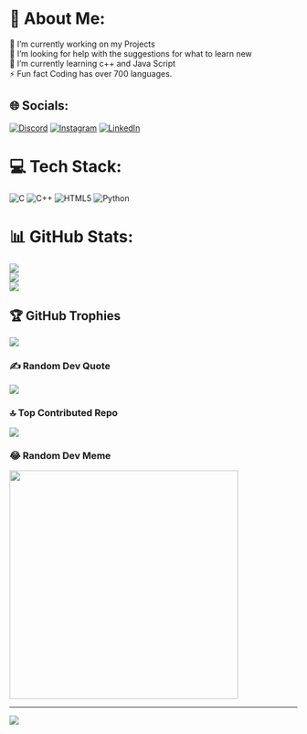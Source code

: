 # 💫 About Me:
🔭 I’m currently working on my Projects<br>🤝 I’m looking for help with the suggestions for what to learn new<br>🌱 I’m currently learning c++ and Java Script<br>⚡ Fun fact Coding has over 700 languages.


## 🌐 Socials:
[![Discord](https://img.shields.io/badge/Discord-%237289DA.svg?logo=discord&logoColor=white)](https://discord.gg/mr._phantom) [![Instagram](https://img.shields.io/badge/Instagram-%23E4405F.svg?logo=Instagram&logoColor=white)](https://instagram.com/i_am_arun_00) [![LinkedIn](https://img.shields.io/badge/LinkedIn-%230077B5.svg?logo=linkedin&logoColor=white)](https://linkedin.com/in/arun-garg) 

# 💻 Tech Stack:
![C](https://img.shields.io/badge/c-%2300599C.svg?style=for-the-badge&logo=c&logoColor=white) ![C++](https://img.shields.io/badge/c++-%2300599C.svg?style=for-the-badge&logo=c%2B%2B&logoColor=white) ![HTML5](https://img.shields.io/badge/html5-%23E34F26.svg?style=for-the-badge&logo=html5&logoColor=white) ![Python](https://img.shields.io/badge/python-3670A0?style=for-the-badge&logo=python&logoColor=ffdd54)
# 📊 GitHub Stats:
![](https://github-readme-stats.vercel.app/api?username=Mr-Phantomm&theme=dark&hide_border=false&include_all_commits=true&count_private=true)<br/>
![](https://github-readme-streak-stats.herokuapp.com/?user=Mr-Phantomm&theme=dark&hide_border=false)<br/>
![](https://github-readme-stats.vercel.app/api/top-langs/?username=Mr-Phantomm&theme=dark&hide_border=false&include_all_commits=true&count_private=true&layout=compact)

## 🏆 GitHub Trophies
![](https://github-profile-trophy.vercel.app/?username=Mr-Phantomm&theme=radical&no-frame=false&no-bg=false&margin-w=4)

### ✍️ Random Dev Quote
![](https://quotes-github-readme.vercel.app/api?type=horizontal&theme=tokyonight)

### 🔝 Top Contributed Repo
![](https://github-contributor-stats.vercel.app/api?username=Mr-Phantomm&limit=5&theme=dark&combine_all_yearly_contributions=true)

### 😂 Random Dev Meme
<img src='https://randommeme-five.vercel.app/' style="height: 400px;"/>

---
[![](https://visitcount.itsvg.in/api?id=Mr-Phantomm&icon=7&color=0)](https://visitcount.itsvg.in)

<!-- Proudly created with GPRM ( https://gprm.itsvg.in ) -->
